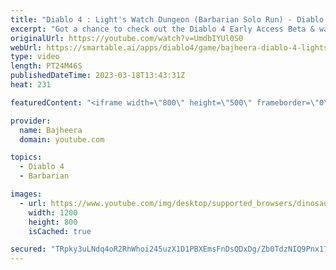 ```yaml
---
title: "Diablo 4 : Light's Watch Dungeon (Barbarian Solo Run) - Diablo IV Early Access Beta"
excerpt: "Got a chance to check out the Diablo 4 Early Access Beta & wanted to share my first look at the game along with some epic ..."
originalUrl: https://youtube.com/watch?v=UmdbIYUl0S0
webUrl: https://smartable.ai/apps/diablo4/game/bajheera-diablo-4-lights-watch-dungeon-barbarian-solo-run-diablo-iv-early-access-beta/
type: video
length: PT24M46S
publishedDateTime: 2023-03-18T13:43:31Z
heat: 231

featuredContent: "<iframe width=\"800\" height=\"500\" frameborder=\"0\" src=\"https://www.youtube.com/embed/UmdbIYUl0S0\" allow=\"accelerometer; autoplay; encrypted-media; gyroscope; picture-in-picture\" allowfullscreen></iframe>"

provider:
  name: Bajheera
  domain: youtube.com

topics:
  - Diablo 4
  - Barbarian

images:
  - url: https://www.youtube.com/img/desktop/supported_browsers/dinosaur.png
    width: 1200
    height: 800
    isCached: true

secured: "TRpky3uLNdq4oR2RhWhoi245uzX1D1PBXEmsFnDsQDxDg/Zb0TdzNIQ9Pnx17cW+sKXtxV/WxzFPylcQRKxsPeRS1TpxFBhOqDJqMGrIYRKJANZ7au7fB0/W9J8emBHuqKYypPSPSqsBSCqFjQl0EX3gscUpvxVqRWnROIRdh+ZssrNL9ZWxsG/vVGKpXpH+mGkwyKQWpvTh36V4RAv4FSVdlSXBJXBa1xsbihqNR46PLnTnQzXtmI7q8DJmF+fZEswXi9OikSxHFcmigW4AyuMhYHlyg9djnpEcRbCH8CMDenweSyICZGgTBeb6lW2A62T4aRkSSV+0aSFa0DuLTQJegEixKaYShFwK9NA2nqeBx3e3XLz1gUcDQ3XCbvWSm14Oo5MWUzTNt7kaKYl6GZu8OuxxQu6LF9NR3veaIAQ=;NNCJ1JxVhbHfGX//9/mJ0Q=="
---
```


